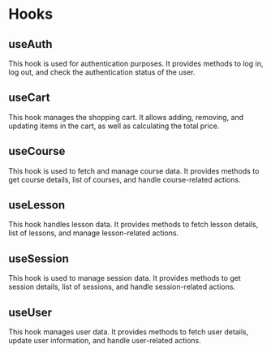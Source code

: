 # Hooks

## useAuth
This hook is used for authentication purposes. It provides methods to log in, log out, and check the authentication status of the user.

## useCart
This hook manages the shopping cart. It allows adding, removing, and updating items in the cart, as well as calculating the total price.

## useCourse
This hook is used to fetch and manage course data. It provides methods to get course details, list of courses, and handle course-related actions.

## useLesson
This hook handles lesson data. It provides methods to fetch lesson details, list of lessons, and manage lesson-related actions.

## useSession
This hook is used to manage session data. It provides methods to get session details, list of sessions, and handle session-related actions.

## useUser
This hook manages user data. It provides methods to fetch user details, update user information, and handle user-related actions.